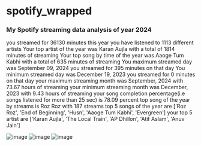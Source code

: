 # spotify_wrapped
### My Spotify streaming data analysis of year 2024
you streamed for 36130 minutes this year
you have listened to 1113 different artists
Your top artist of the year was Karan Aujla with a total of 1814 minutes of streaming
Your top song by time of the year was Aaoge Tum Kabhi with a total of 635 minutes of streaming
You maximum streamed day was September 09, 2024 you streamed for 395 minutes on that day
You minimum streamed day was December 19, 2023 you streamed for 0 minutes on that day
your maximum streaming month was September, 2024 with 73.67 hours of streaming
your minimum streaming month was December, 2023 with 9.43 hours of streaming
your song completion percentage(i.e songs listened for more than 25 sec) is 78.09 percent
top song of the year  by streams is Roz Roz with 187 streams
top 5 songs of the year are ['Roz Roz', 'End of Beginning', 'Husn', 'Aaoge Tum Kabhi', 'Evergreen']
your top 5 artist are ['Karan Aujla', 'The Local Train', 'AP Dhillon', 'Atif Aslam', 'Anuv Jain']

![image](https://github.com/user-attachments/assets/1c79f1af-a3fb-4a12-8378-10ba7386a201)
![image](https://github.com/user-attachments/assets/253935e8-7cf4-42cd-947a-8adff7021a6c)
![image](https://github.com/user-attachments/assets/0ad2613f-36b9-4004-9ee0-f7167ecca085)






